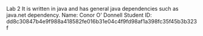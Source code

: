 Lab 2
It is written in java and has general java dependencies such as java.net dependency.
Name: Conor O' Donnell
Student ID: dd8c30847b4e9f988a418582fe016b31e04c4f9fd98af1a398fc35f45b3b323f
